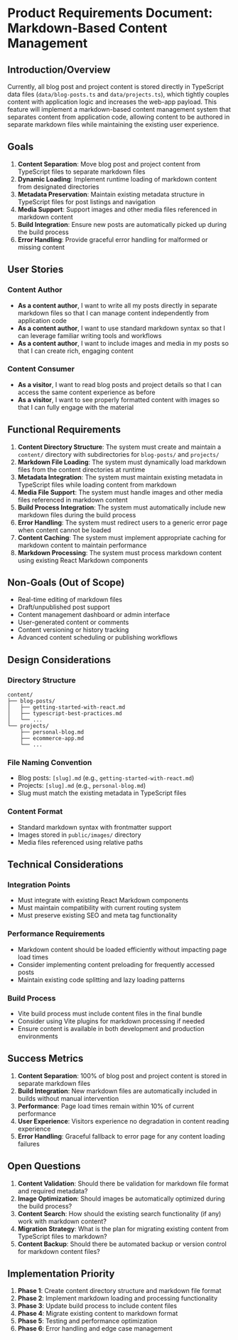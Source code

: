 # Product Requirements Document: Markdown-Based Content Management

## Introduction/Overview

Currently, all blog post and project content is stored directly in TypeScript data files (`data/blog-posts.ts` and `data/projects.ts`), which tightly couples content with application logic and increases the web-app payload. This feature will implement a markdown-based content management system that separates content from application code, allowing content to be authored in separate markdown files while maintaining the existing user experience.

## Goals

1. **Content Separation**: Move blog post and project content from TypeScript files to separate markdown files
2. **Dynamic Loading**: Implement runtime loading of markdown content from designated directories
3. **Metadata Preservation**: Maintain existing metadata structure in TypeScript files for post listings and navigation
4. **Media Support**: Support images and other media files referenced in markdown content
5. **Build Integration**: Ensure new posts are automatically picked up during the build process
6. **Error Handling**: Provide graceful error handling for malformed or missing content

## User Stories

### Content Author
- **As a content author**, I want to write all my posts directly in separate markdown files so that I can manage content independently from application code
- **As a content author**, I want to use standard markdown syntax so that I can leverage familiar writing tools and workflows
- **As a content author**, I want to include images and media in my posts so that I can create rich, engaging content

### Content Consumer
- **As a visitor**, I want to read blog posts and project details so that I can access the same content experience as before
- **As a visitor**, I want to see properly formatted content with images so that I can fully engage with the material

## Functional Requirements

1. **Content Directory Structure**: The system must create and maintain a `content/` directory with subdirectories for `blog-posts/` and `projects/`
2. **Markdown File Loading**: The system must dynamically load markdown files from the content directories at runtime
3. **Metadata Integration**: The system must maintain existing metadata in TypeScript files while loading content from markdown
4. **Media File Support**: The system must handle images and other media files referenced in markdown content
5. **Build Process Integration**: The system must automatically include new markdown files during the build process
6. **Error Handling**: The system must redirect users to a generic error page when content cannot be loaded
7. **Content Caching**: The system must implement appropriate caching for markdown content to maintain performance
8. **Markdown Processing**: The system must process markdown content using existing React Markdown components

## Non-Goals (Out of Scope)

- Real-time editing of markdown files
- Draft/unpublished post support
- Content management dashboard or admin interface
- User-generated content or comments
- Content versioning or history tracking
- Advanced content scheduling or publishing workflows

## Design Considerations

### Directory Structure
```
content/
├── blog-posts/
│   ├── getting-started-with-react.md
│   ├── typescript-best-practices.md
│   └── ...
└── projects/
    ├── personal-blog.md
    ├── ecommerce-app.md
    └── ...
```

### File Naming Convention
- Blog posts: `[slug].md` (e.g., `getting-started-with-react.md`)
- Projects: `[slug].md` (e.g., `personal-blog.md`)
- Slug must match the existing metadata in TypeScript files

### Content Format
- Standard markdown syntax with frontmatter support
- Images stored in `public/images/` directory
- Media files referenced using relative paths

## Technical Considerations

### Integration Points
- Must integrate with existing React Markdown components
- Must maintain compatibility with current routing system
- Must preserve existing SEO and meta tag functionality

### Performance Requirements
- Markdown content should be loaded efficiently without impacting page load times
- Consider implementing content preloading for frequently accessed posts
- Maintain existing code splitting and lazy loading patterns

### Build Process
- Vite build process must include content files in the final bundle
- Consider using Vite plugins for markdown processing if needed
- Ensure content is available in both development and production environments

## Success Metrics

1. **Content Separation**: 100% of blog post and project content is stored in separate markdown files
2. **Build Integration**: New markdown files are automatically included in builds without manual intervention
3. **Performance**: Page load times remain within 10% of current performance
4. **User Experience**: Visitors experience no degradation in content reading experience
5. **Error Handling**: Graceful fallback to error page for any content loading failures

## Open Questions

1. **Content Validation**: Should there be validation for markdown file format and required metadata?
2. **Image Optimization**: Should images be automatically optimized during the build process?
3. **Content Search**: How should the existing search functionality (if any) work with markdown content?
4. **Migration Strategy**: What is the plan for migrating existing content from TypeScript files to markdown?
5. **Content Backup**: Should there be automated backup or version control for markdown content files?

## Implementation Priority

1. **Phase 1**: Create content directory structure and markdown file format
2. **Phase 2**: Implement markdown loading and processing functionality
3. **Phase 3**: Update build process to include content files
4. **Phase 4**: Migrate existing content to markdown format
5. **Phase 5**: Testing and performance optimization
6. **Phase 6**: Error handling and edge case management
